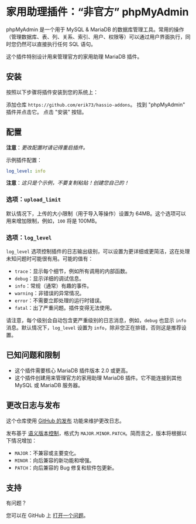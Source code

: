 # 家用助理插件：“非官方” phpMyAdmin

phpMyAdmin 是一个用于 MySQL & MariaDB 的数据库管理工具。常用的操作（管理数据库、表、列、关系、索引、用户、权限等）可以通过用户界面执行，同时您仍然可以直接执行任何 SQL 语句。

这个插件特别设计用来管理官方的家用助理 MariaDB 插件。

## 安装

按照以下步骤将插件安装到您的系统上：

添加仓库 `https://github.com/erik73/hassio-addons`。
找到 "phpMyAdmin" 插件并点击它。
点击 "安装" 按钮。

## 配置

**注意**：_更改配置时请记得重启插件。_

示例插件配置：

```yaml
log_level: info
```

**注意**：_这只是个示例，不要复制粘贴！创建您自己的！_

### 选项：`upload_limit`

默认情况下，上传的大小限制（用于导入等操作）设置为 64MB。这个选项可以用来增加限制，例如，`100` 将是 100MB。

### 选项：`log_level`

`log_level` 选项控制插件的日志输出级别，可以设置为更详细或更简洁，这在处理未知问题时可能很有用。可能的值有：

- `trace`：显示每个细节，例如所有调用的内部函数。
- `debug`：显示详细的调试信息。
- `info`：常规（通常）有趣的事件。
- `warning`：非错误的异常情况。
- `error`：不需要立即处理的运行时错误。
- `fatal`：出了严重问题。插件变得无法使用。

请注意，每个级别会自动包含更严重级别的日志消息，例如，`debug` 也显示 `info` 消息。默认情况下，`log_level` 设置为 `info`，除非您正在排错，否则这是推荐设置。

## 已知问题和限制

- 这个插件需要核心 MariaDB 插件版本 2.0 或更高。
- 这个插件创建用来管理官方的家用助理 MariaDB 插件。它不能连接到其他 MySQL 或 MariaDB 服务器。

## 更改日志与发布

这个仓库使用 [GitHub 的发布][releases] 功能来维护更改日志。

发布基于 [语义版本控制][semver]，格式为 `MAJOR.MINOR.PATCH`。简而言之，版本将根据以下情况增加：

- `MAJOR`：不兼容或主要变化。
- `MINOR`：向后兼容的新功能和增强。
- `PATCH`：向后兼容的 Bug 修复和软件包更新。

## 支持

有问题？

您可以在 GitHub 上 [打开一个问题][issue]。

[addon-badge]: https://my.home-assistant.io/badges/supervisor_addon.svg
[addon]: https://my.home-assistant.io/redirect/supervisor_addon/?addon=a0d7b954_phpmyadmin&repository_url=https%3A%2F%2Fgithub.com%2Ferik73%2Frepository
[contributors]: https://github.com/erik73/addon-phpmyadmin/graphs/contributors
[discord-ha]: https://discord.gg/c5DvZ4e
[discord]: https://discord.me/hassioaddons
[forum]: https://community.home-assistant.io/t/home-assistant-community-add-on-phpmyadmin/171729?u=frenck
[frenck]: https://github.com/frenck
[issue]: https://github.com/erik73/addon-phpmyadmin/issues
[reddit]: https://reddit.com/r/homeassistant
[releases]: https://github.com/erik73/addon-phpmyadmin/releases
[semver]: https://semver.org/spec/v2.0.0.html